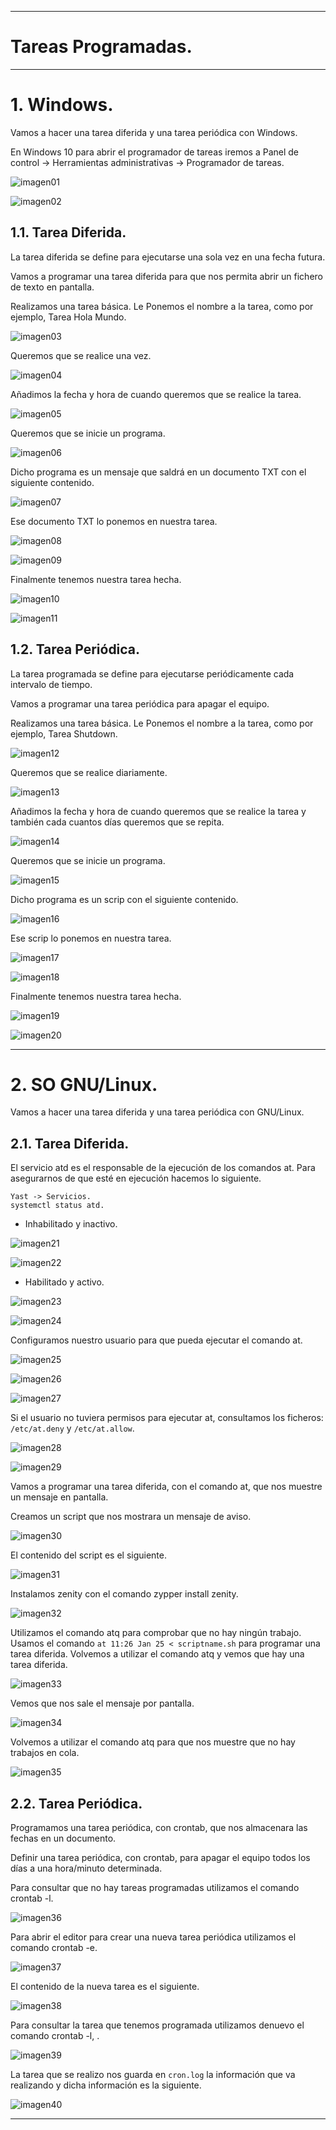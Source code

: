 ___

# **Tareas Programadas.**

---

# **1. Windows.**

Vamos a hacer una tarea diferida y una tarea periódica con Windows.

En Windows 10 para abrir el programador de tareas iremos a Panel de control -> Herramientas administrativas -> Programador de tareas.

![imagen01](./images/01.png)

![imagen02](./images/02.png)

## **1.1. Tarea Diferida.**

La tarea diferida se define para ejecutarse una sola vez en una fecha futura.

Vamos a programar una tarea diferida para que nos permita abrir un fichero de texto en pantalla.

Realizamos una tarea básica. Le Ponemos el nombre a la tarea, como por ejemplo, Tarea Hola Mundo.

![imagen03](./images/03.png)

Queremos que se realice una vez.

![imagen04](./images/04.png)

Añadimos la fecha y hora de cuando queremos que se realice la tarea.

![imagen05](./images/05.png)

Queremos que se inicie un programa.

![imagen06](./images/06.png)

Dicho programa es un mensaje que saldrá en un documento TXT con el siguiente contenido.

![imagen07](./images/07.png)

Ese documento TXT lo ponemos en nuestra tarea.

![imagen08](./images/08.png)

![imagen09](./images/09.png)

Finalmente tenemos nuestra tarea hecha.

![imagen10](./images/10.png)

![imagen11](./images/11.png)

## **1.2. Tarea Periódica.**

La tarea programada se define para ejecutarse periódicamente cada intervalo de tiempo.

Vamos a programar una tarea periódica para apagar el equipo.

Realizamos una tarea básica. Le Ponemos el nombre a la tarea, como por ejemplo, Tarea Shutdown.

![imagen12](./images/12.png)

Queremos que se realice diariamente.

![imagen13](./images/13.png)

Añadimos la fecha y hora de cuando queremos que se realice la tarea y también cada cuantos días queremos que se repita.

![imagen14](./images/14.png)

Queremos que se inicie un programa.

![imagen15](./images/15.png)

Dicho programa es un scrip con el siguiente contenido.

![imagen16](./images/16.png)

Ese scrip lo ponemos en nuestra tarea.

![imagen17](./images/17.png)

![imagen18](./images/18.png)

Finalmente tenemos nuestra tarea hecha.

![imagen19](./images/19.png)

![imagen20](./images/20.png)

---

# **2. SO GNU/Linux.**

Vamos a hacer una tarea diferida y una tarea periódica con GNU/Linux.

## **2.1. Tarea Diferida.**

El servicio atd es el responsable de la ejecución de los comandos at. Para asegurarnos de que esté en ejecución hacemos lo siguiente.

~~~
Yast -> Servicios.
systemctl status atd.
~~~

* Inhabilitado y inactivo.

![imagen21](./images/21.png)

![imagen22](./images/22.png)

* Habilitado y activo.

![imagen23](./images/23.png)

![imagen24](./images/24.png)

Configuramos nuestro usuario para que pueda ejecutar el comando at.

![imagen25](./images/25.png)

![imagen26](./images/26.png)

![imagen27](./images/27.png)

Si el usuario no tuviera permisos para ejecutar at, consultamos los ficheros: `/etc/at.deny` y `/etc/at.allow`.

![imagen28](./images/28.png)

![imagen29](./images/29.png)

Vamos a programar una tarea diferida, con el comando at, que nos muestre un mensaje en pantalla.

Creamos un script que nos mostrara un mensaje de aviso.

![imagen30](./images/30.png)

El contenido del script es el siguiente.

![imagen31](./images/31.png)

Instalamos zenity con el comando zypper install zenity.

![imagen32](./images/32.png)

Utilizamos el comando atq para comprobar que no hay ningún trabajo. Usamos el comando `at 11:26 Jan 25 < scriptname.sh` para programar una tarea diferida. Volvemos a utilizar el comando atq y vemos que hay una tarea diferida.

![imagen33](./images/33.png)

Vemos que nos sale el mensaje por pantalla.

![imagen34](./images/34.png)

Volvemos a utilizar el comando atq para que nos muestre que no hay trabajos en cola.

![imagen35](./images/35.png)

## **2.2. Tarea Periódica.**

Programamos una tarea periódica, con crontab, que nos almacenara las fechas en un documento.

Definir una tarea periódica, con crontab, para apagar el equipo todos los días a una hora/minuto determinada.

Para consultar que no hay tareas programadas utilizamos el comando crontab -l.

![imagen36](./images/36.png)

Para abrir el editor para crear una nueva tarea periódica utilizamos el comando crontab -e.

![imagen37](./images/37.png)

El contenido de la nueva tarea es el siguiente.

![imagen38](./images/38.png)

Para consultar la tarea que tenemos programada utilizamos denuevo el comando crontab -l, .

![imagen39](./images/39.png)

La tarea que se realizo nos guarda en `cron.log` la información que va realizando y dicha información es la siguiente.

![imagen40](./images/40.png)

---
